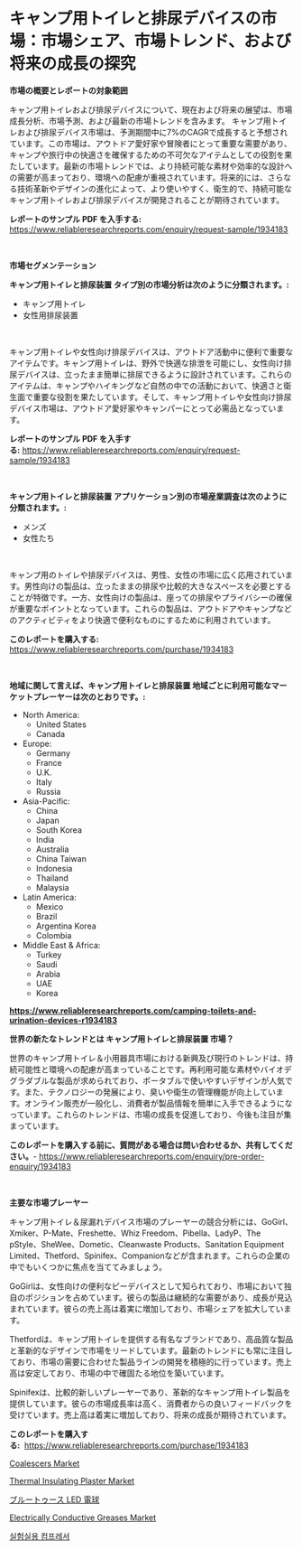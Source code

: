 <p><h1>キャンプ用トイレと排尿デバイスの市場：市場シェア、市場トレンド、および将来の成長の探究</h1></p><p><strong>市場の概要とレポートの対象範囲</strong></p>
<p><p>キャンプ用トイレおよび排尿デバイスについて、現在および将来の展望は、市場成長分析、市場予測、および最新の市場トレンドを含みます。 キャンプ用トイレおよび排尿デバイス市場は、予測期間中に7%のCAGRで成長すると予想されています。この市場は、アウトドア愛好家や冒険者にとって重要な需要があり、キャンプや旅行中の快適さを確保するための不可欠なアイテムとしての役割を果たしています。最新の市場トレンドでは、より持続可能な素材や効率的な設計への需要が高まっており、環境への配慮が重視されています。将来的には、さらなる技術革新やデザインの進化によって、より使いやすく、衛生的で、持続可能なキャンプ用トイレおよび排尿デバイスが開発されることが期待されています。</p></p>
<p><strong>レポートのサンプル PDF を入手する:</strong> <a href="https://www.reliableresearchreports.com/enquiry/request-sample/1934183">https://www.reliableresearchreports.com/enquiry/request-sample/1934183</a></p>
<p>&nbsp;</p>
<p><strong>市場セグメンテーション</strong></p>
<p><strong>キャンプ用トイレと排尿装置 タイプ別の市場分析は次のように分類されます。:</strong></p>
<p><ul><li>キャンプ用トイレ</li><li>女性用排尿装置</li></ul></p>
<p>&nbsp;</p>
<p><p>キャンプ用トイレや女性向け排尿デバイスは、アウトドア活動中に便利で重要なアイテムです。キャンプ用トイレは、野外で快適な排泄を可能にし、女性向け排尿デバイスは、立ったまま簡単に排尿できるように設計されています。これらのアイテムは、キャンプやハイキングなど自然の中での活動において、快適さと衛生面で重要な役割を果たしています。そして、キャンプ用トイレや女性向け排尿デバイス市場は、アウトドア愛好家やキャンパーにとって必需品となっています。</p></p>
<p><strong>レポートのサンプル PDF を入手する:</strong>&nbsp;<a href="https://www.reliableresearchreports.com/enquiry/request-sample/1934183">https://www.reliableresearchreports.com/enquiry/request-sample/1934183</a></p>
<p>&nbsp;</p>
<p><strong> キャンプ用トイレと排尿装置 アプリケーション別の市場産業調査は次のように分類されます。:</strong></p>
<p><ul><li>メンズ</li><li>女性たち</li></ul></p>
<p>&nbsp;</p>
<p><p>キャンプ用のトイレや排尿デバイスは、男性、女性の市場に広く応用されています。男性向けの製品は、立ったままの排尿や比較的大きなスペースを必要とすることが特徴です。一方、女性向けの製品は、座っての排尿やプライバシーの確保が重要なポイントとなっています。これらの製品は、アウトドアやキャンプなどのアクティビティをより快適で便利なものにするために利用されています。</p></p>
<p><strong>このレポートを購入する:</strong>&nbsp; <a href="https://www.reliableresearchreports.com/purchase/1934183">https://www.reliableresearchreports.com/purchase/1934183</a></p>
<p>&nbsp;</p>
<p><strong>地域に関して言えば、キャンプ用トイレと排尿装置 地域ごとに利用可能なマーケットプレーヤーは次のとおりです。:</strong></p>
<p><ul>
    <li>
        North America:
        <ul>
            <li>United States</li>
            <li>Canada</li>
        </ul>
    </li>
    <li>
        Europe:
        <ul>
            <li>Germany</li>
            <li>France</li>
            <li>U.K.</li>
            <li>Italy</li>
            <li>Russia</li>
        </ul>
    </li>
    <li>
        Asia-Pacific:
        <ul>
            <li>China</li>
            <li>Japan</li>
            <li>South Korea</li>
            <li>India</li>
            <li>Australia</li>
            <li>China Taiwan</li>
            <li>Indonesia</li>
            <li>Thailand</li>
            <li>Malaysia</li>
        </ul>
    </li>
    <li>
        Latin America:
        <ul>
            <li>Mexico</li>
            <li>Brazil</li>
            <li>Argentina Korea</li>
            <li>Colombia</li>
        </ul>
    </li>
    <li>
        Middle East & Africa:
        <ul>
            <li>Turkey</li>
            <li>Saudi</li>
            <li>Arabia</li>
            <li>UAE</li>
            <li>Korea</li>
        </ul>
    </li>
    </ul></p>
<p><strong><a href="https://www.reliableresearchreports.com/camping-toilets-and-urination-devices-r1934183">https://www.reliableresearchreports.com/camping-toilets-and-urination-devices-r1934183</a></strong>&nbsp;</p>
<p><strong>世界の新たなトレンドとは キャンプ用トイレと排尿装置 市場？</strong></p>
<p><p>世界のキャンプ用トイレ＆小用器具市場における新興及び現行のトレンドは、持続可能性と環境への配慮が高まっていることです。再利用可能な素材やバイオデグラダブルな製品が求められており、ポータブルで使いやすいデザインが人気です。また、テクノロジーの発展により、臭いや衛生の管理機能が向上しています。オンライン販売が一般化し、消費者が製品情報を簡単に入手できるようになっています。これらのトレンドは、市場の成長を促進しており、今後も注目が集まっています。</p></p>
<p><strong>このレポートを購入する前に、質問がある場合は問い合わせるか、共有してください。</strong>- <a href="https://www.reliableresearchreports.com/enquiry/pre-order-enquiry/1934183">https://www.reliableresearchreports.com/enquiry/pre-order-enquiry/1934183</a></p>
<p>&nbsp;</p>
<p><strong>主要な市場プレーヤー</strong></p>
<p><p>キャンプ用トイレ＆尿漏れデバイス市場のプレーヤーの競合分析には、GoGirl、Xmiker、P-Mate、Freshette、Whiz Freedom、Pibella、LadyP、The pStyle、SheWee、Dometic、Cleanwaste Products、Sanitation Equipment Limited、Thetford、Spinifex、Companionなどが含まれます。これらの企業の中でもいくつかに焦点を当ててみましょう。</p><p>GoGirlは、女性向けの便利なピーデバイスとして知られており、市場において独自のポジションを占めています。彼らの製品は継続的な需要があり、成長が見込まれています。彼らの売上高は着実に増加しており、市場シェアを拡大しています。</p><p>Thetfordは、キャンプ用トイレを提供する有名なブランドであり、高品質な製品と革新的なデザインで市場をリードしています。最新のトレンドにも常に注目しており、市場の需要に合わせた製品ラインの開発を積極的に行っています。売上高は安定しており、市場の中で確固たる地位を築いています。</p><p>Spinifexは、比較的新しいプレーヤーであり、革新的なキャンプ用トイレ製品を提供しています。彼らの市場成長率は高く、消費者からの良いフィードバックを受けています。売上高は着実に増加しており、将来の成長が期待されています。</p></p>
<p><strong>このレポートを購入する:</strong>&nbsp;&nbsp;<a href="https://www.reliableresearchreports.com/purchase/1934183">https://www.reliableresearchreports.com/purchase/1934183</a></p>
<p><p><a href="https://github.com/Alonsoolds3wq1d81czn8rbol/Market-Research-Report-List-2/blob/main/coalescers-market.md">Coalescers Market</a></p><p><a href="https://www.linkedin.com/pulse/thermal-insulating-plaster-market-share-amp-new-trends-analysis-2ajyf?trackingId=mxYhUKYlQnlUNMN72QJxFg%3D%3D">Thermal Insulating Plaster Market</a></p><p><a href="https://github.com/LeanneBruen2023/Market-Research-Report-List-1/blob/main/750965124141.md">ブルートゥース LED 電球</a></p><p><a href="https://www.linkedin.com/pulse/electrically-conductive-greases-market-research-report-mgt7f?trackingId=VsmxuICL0HAE%2FM4LGR7xpQ%3D%3D">Electrically Conductive Greases Market</a></p><p><a href="https://github.com/iansanftyord09878/Market-Research-Report-List-1/blob/main/687075622760.md">실험실용 컴프레서</a></p></p>